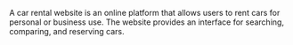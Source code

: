 A car rental website is an online platform that allows users to rent cars for personal or business use.
The website provides an interface for searching, comparing, and reserving cars.
